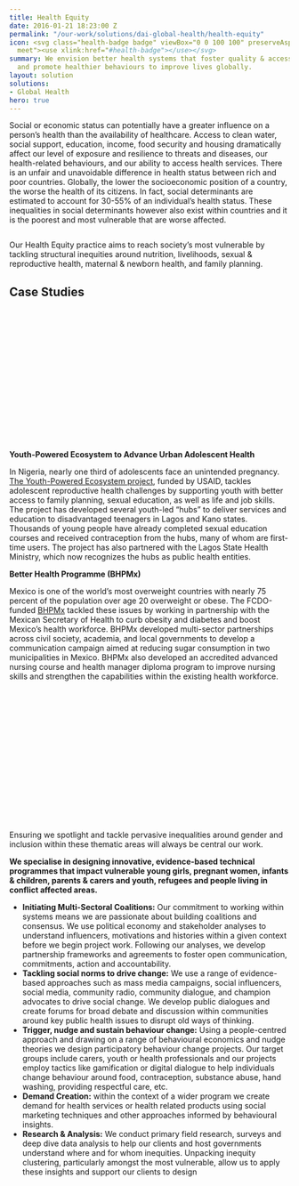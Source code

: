 ```yaml
---
title: Health Equity
date: 2016-01-21 18:23:00 Z
permalink: "/our-work/solutions/dai-global-health/health-equity"
icon: <svg class="health-badge badge" viewBox="0 0 100 100" preserveAspectRatio="xMinYMax
  meet"><use xlink:href="#health-badge"></use></svg>
summary: We envision better health systems that foster quality & access; reduce threats;
  and promote healthier behaviours to improve lives globally.
layout: solution
solutions:
- Global Health
hero: true
---
```


Social or economic status can potentially have a greater influence on a person’s health than the availability of healthcare. Access to clean water, social support, education, income, food security and housing dramatically affect our level of exposure and resilience to threats and diseases, our health-related behaviours, and our ability to access health services. There is an unfair and unavoidable difference in health status between rich and poor countries. Globally, the lower the socioeconomic position of a country, the worse the health of its citizens. In fact, social determinants are estimated to account for 30-55% of an individual’s health status. These inequalities in social determinants however also exist within countries and it is the poorest and most vulnerable that are worse affected.

<img src="/uploads/health-equity-feature.jpg" alt="">

Our Health Equity practice aims to reach society’s most vulnerable by tackling structural inequities around nutrition, livelihoods, sexual & reproductive health, maternal & newborn health, and family planning. 

<h2>Case Studies</h2>
<div class="bulma enterprise-innovation">
  <div class="tile is-ancestor">
    <div class="is-parent tile is-4">
      <div class="tile box is-child" style="background-image: url(/uploads/Adolescent%201.jpg); background-size: cover; background-position: center; min-height: 15rem;">
        <article>
        </article>
      </div>
    </div>
    <div class="tile is-parent">
      <div class="tile box is-child">
        <article>
          <p><strong>Youth-Powered Ecosystem to Advance Urban Adolescent Health</strong></p>
          <p>In Nigeria, nearly one third of adolescents face an unintended pregnancy. <a href="https://www.dai.com/our-work/projects/nigeria-improving-adolescent-health-and-well-being-in-urban-areas">The Youth-Powered Ecosystem project</a>, funded by USAID, tackles adolescent reproductive health challenges by supporting youth with better access to family planning, sexual education, as well as life and job skills. The project has developed several youth-led “hubs” to deliver services and education to disadvantaged teenagers in Lagos and Kano states. Thousands of young people have already completed sexual education courses and received contraception from the hubs, many of whom are first-time users. The project has also partnered with the Lagos State Health Ministry, which now recognizes the hubs as public health entities.</p>
        </article>
      </div>
    </div>
  </div>
  <div class="tile is-ancestor">
    <div class="is-parent tile">
      <div class="tile box is-child">
        <article>
          <p><strong>Better Health Programme (BHPMx)</strong></p>
          <p>Mexico is one of the world’s most overweight countries with nearly 75 percent of the population over age 20 overweight or obese. The FCDO-funded <a href="/our-work/projects/mexico-prosperity-fund-better-health-programme">BHPMx</a> tackled these issues by working in partnership with the Mexican Secretary of Health to curb obesity and diabetes and boost Mexico’s health workforce. BHPMx developed multi-sector partnerships across civil society, academia, and local governments to develop a communication campaign aimed at reducing sugar consumption in two municipalities in Mexico. BHPMx also developed an accredited advanced nursing course and health manager diploma program to improve nursing skills and strengthen the capabilities within the existing health workforce. </p>
        </article>
      </div>
    </div>
    <div class="tile is-parent is-4">
      <div class="tile box is-child" style="background-image: url(/uploads/bhpmx-study.png); background-size: cover; background-position: center; min-height: 15rem;">
        <article>
        </article>
      </div>
    </div>
  </div>
</div>


Ensuring we spotlight and tackle pervasive inequalities around gender and inclusion within these thematic areas will always be central our work.

**We specialise in designing innovative, evidence-based technical programmes that impact vulnerable young girls, pregnant women, infants & children, parents & carers and youth, refugees and people living in conflict affected areas.**

* **Initiating Multi-Sectoral Coalitions:** Our commitment to working within systems means we are passionate about building coalitions and consensus. We use political economy and stakeholder analyses to understand influencers, motivations and histories within a given context before we begin project work. Following our analyses, we develop partnership frameworks and agreements to foster open communication, commitments, action and accountability. 
* **Tackling social norms to drive change:** We use a range of evidence-based approaches such as mass media campaigns, social influencers, social media, community radio, community dialogue, and champion advocates to drive social change. We develop public dialogues and create forums for broad debate and discussion within communities around key public health issues to disrupt old ways of thinking.
* **Trigger, nudge and sustain behaviour change:**  Using a people-centred approach and drawing on a range of behavioural economics and nudge theories we design participatory behaviour change projects. Our target groups include carers, youth or health professionals and our projects employ tactics like gamification or digital dialogue to help individuals change behaviour around food, contraception, substance abuse, hand washing, providing respectful care, etc.
* **Demand Creation:** within the context of a wider program we create demand for health services or health related products using social marketing techniques and other approaches informed by behavioural insights. 
* **Research & Analysis:** We conduct primary field research, surveys and deep dive data analysis to help our clients and host governments understand where and for whom inequities.   Unpacking inequity clustering, particularly amongst the most vulnerable, allow us to apply these insights and support our clients to design 
